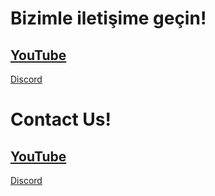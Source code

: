 # Bizimle iletişime geçin!
[YouTube](https://bit.ly/jsdark)
 - 
[Discord](https://discord.gg/pCa7ukWuM8)



# Contact Us!
[YouTube](https://bit.ly/jsdark)
 - 
[Discord](https://discord.gg/pCa7ukWuM8)

